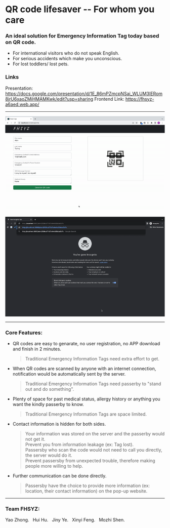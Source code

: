 # QR code lifesaver -- For whom you care  

### An ideal solution for Emergency Information Tag today based on QR code.  

- For international visitors who do not speak English.
- For serious accidents which make you unconscious.
- For lost toddlers/ lost pets.

### Links

Presentation: https://docs.google.com/presentation/d/1E_86mPZmcpNSai_WLUM3IERom8jrU6xaoZMiHMAMKwk/edit?usp=sharing
Frontend Link: https://fhsyz-a6aed.web.app/

---

![generateQR](https://raw.githubusercontent.com/huwang12138/markdown-picture/main/generateQR.gif)
![alert](https://raw.githubusercontent.com/huwang12138/markdown-picture/main/alert.gif)

---

### Core Features:  

- QR codes are easy to genarate, no user registration, no APP download and finish in 2 minutes.

  > Traditional Emergency Information Tags need extra effort to get.

- When QR codes are scanned by anyone with an internet connection, notification would be automatically sent by the server.

  > Traditional Emergency Information Tags need passerby to "stand out and do something".

- Plenty of space for past medical status, allergy history or anything you want the kindly passerby to know.

  > Traditional Emergency Information Tags are space limited.

- Contact information is hidden for both sides.

  > Your information was stored on the server and the passerby would not get it.  
  > Prevent you from information leakage (ex: Tag lost).  
  > Passersby who scan the code would not need to call you directly, the server would do it.  
  > Prevent passersby from unexpected trouble, therefore making people more willing to help.

- Further communication can be done directly.
  > Passersby have the choice to provide more information (ex: location, their contact information) on the pop-up website.

---

### Team FHSYZ:  

Yao Zhong.  
Hui Hu.  
Jiny Ye.  
Xinyi Feng.  
Mozhi Shen.
